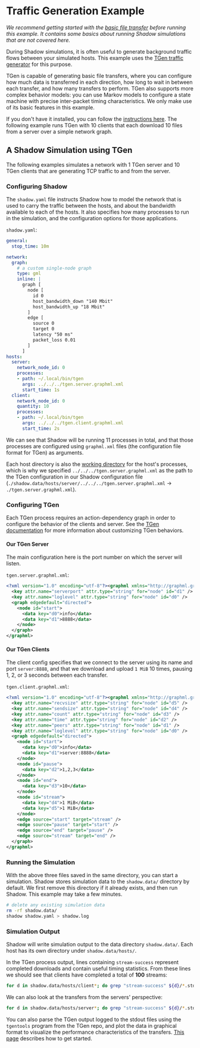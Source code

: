 # Traffic Generation Example

_We recommend getting started with the [basic file
transfer](getting_started_basic.md) before running this example. It contains
some basics about running Shadow simulations that are not covered here._

During Shadow simulations, it is often useful to generate background traffic
flows between your simulated hosts. This example uses the [TGen traffic
generator](https://github.com/shadow/tgen) for this purpose.

TGen is capable of generating basic file transfers, where you can configure how
much data is transferred in each direction, how long to wait in between each
transfer, and how many transfers to perform. TGen also supports more complex
behavior models: you can use Markov models to configure a state machine with
precise inter-packet timing characteristics. We only make use of its basic
features in this example.

If you don't have it installed, you can follow the [instructions
here](https://github.com/shadow/tgen/#setup). The following example runs TGen
with 10 clients that each download 10 files from a server over a simple network
graph.

## A Shadow Simulation using TGen

The following examples simulates a network with 1 TGen server and 10 TGen clients
that are generating TCP traffic to and from the server.

### Configuring Shadow

The `shadow.yaml` file instructs Shadow how to model the network that is used to
carry the traffic between the hosts, and about the bandwidth available to each
of the hosts. It also specifies how many processes to run in the simulation, and
the configuration options for those applications.

`shadow.yaml`:

```yaml
general:
  stop_time: 10m

network:
  graph:
    # a custom single-node graph
    type: gml
    inline: |
      graph [
        node [
          id 0
          host_bandwidth_down "140 Mbit"
          host_bandwidth_up "18 Mbit"
        ]
        edge [
          source 0
          target 0
          latency "50 ms"
          packet_loss 0.01
        ]
      ]
hosts:
  server:
    network_node_id: 0
    processes:
    - path: ~/.local/bin/tgen
      args: ../../../tgen.server.graphml.xml
      start_time: 1s
  client:
    network_node_id: 0
    quantity: 10
    processes:
    - path: ~/.local/bin/tgen
      args: ../../../tgen.client.graphml.xml
      start_time: 2s
```

We can see that Shadow will be running 11 processes in total, and that those
processes are configured using `graphml.xml` files (the configuration file
format for TGen) as arguments.

Each host directory is also the [working
directory](https://en.wikipedia.org/wiki/Working_directory) for the host's
processes, which is why we specified `../../../tgen.server.graphml.xml` as the
path to the TGen configuration in our Shadow configuration file
(`./shadow.data/hosts/server/../../../tgen.server.graphml.xml` →
`./tgen.server.graphml.xml`).

### Configuring TGen

Each TGen process requires an action-dependency graph in order to configure the
behavior of the clients and server. See the [TGen
documentation](https://github.com/shadow/tgen/tree/main/doc) for more
information about customizing TGen behaviors.

#### Our TGen Server

The main configuration here is the port number on which the server will listen.

`tgen.server.graphml.xml`:

```xml
<?xml version="1.0" encoding="utf-8"?><graphml xmlns="http://graphml.graphdrawing.org/xmlns" xmlns:xsi="http://www.w3.org/2001/XMLSchema-instance" xsi:schemaLocation="http://graphml.graphdrawing.org/xmlns http://graphml.graphdrawing.org/xmlns/1.0/graphml.xsd">
  <key attr.name="serverport" attr.type="string" for="node" id="d1" />
  <key attr.name="loglevel" attr.type="string" for="node" id="d0" />
  <graph edgedefault="directed">
    <node id="start">
      <data key="d0">info</data>
      <data key="d1">8888</data>
    </node>
  </graph>
</graphml>
```

#### Our TGen Clients

The client config specifies that we connect to the server using its name and
port `server:8888`, and that we download and upload `1 MiB` 10 times, pausing 1,
2, or 3 seconds between each transfer.

`tgen.client.graphml.xml`:

```xml
<?xml version="1.0" encoding="utf-8"?><graphml xmlns="http://graphml.graphdrawing.org/xmlns" xmlns:xsi="http://www.w3.org/2001/XMLSchema-instance" xsi:schemaLocation="http://graphml.graphdrawing.org/xmlns http://graphml.graphdrawing.org/xmlns/1.0/graphml.xsd">
  <key attr.name="recvsize" attr.type="string" for="node" id="d5" />
  <key attr.name="sendsize" attr.type="string" for="node" id="d4" />
  <key attr.name="count" attr.type="string" for="node" id="d3" />
  <key attr.name="time" attr.type="string" for="node" id="d2" />
  <key attr.name="peers" attr.type="string" for="node" id="d1" />
  <key attr.name="loglevel" attr.type="string" for="node" id="d0" />
  <graph edgedefault="directed">
    <node id="start">
      <data key="d0">info</data>
      <data key="d1">server:8888</data>
    </node>
    <node id="pause">
      <data key="d2">1,2,3</data>
    </node>
    <node id="end">
      <data key="d3">10</data>
    </node>
    <node id="stream">
      <data key="d4">1 MiB</data>
      <data key="d5">1 MiB</data>
    </node>
    <edge source="start" target="stream" />
    <edge source="pause" target="start" />
    <edge source="end" target="pause" />
    <edge source="stream" target="end" />
  </graph>
</graphml>
```

### Running the Simulation

With the above three files saved in the same directory, you can start a
simulation. Shadow stores simulation data to the `shadow.data/` directory by
default. We first remove this directory if it already exists, and then run
Shadow. This example may take a few minutes.

```bash
# delete any existing simulation data
rm -rf shadow.data/
shadow shadow.yaml > shadow.log
```

### Simulation Output

Shadow will write simulation output to the data directory `shadow.data/`. Each
host has its own directory under `shadow.data/hosts/`.

In the TGen process output, lines containing `stream-success` represent
completed downloads and contain useful timing statistics. From these lines we
should see that clients have completed a total of **100** streams:

```bash
for d in shadow.data/hosts/client*; do grep "stream-success" ${d}/*.stdout ; done | wc -l
```

We can also look at the transfers from the servers' perspective:

```bash
for d in shadow.data/hosts/server*; do grep "stream-success" ${d}/*.stdout ; done | wc -l
```

You can also parse the TGen output logged to the stdout files using the
`tgentools` program from the TGen repo, and plot the data in graphical format to
visualize the performance characteristics of the transfers. [This
page](https://github.com/shadow/tgen/blob/main/doc/Tools-Setup.md) describes how
to get started.
